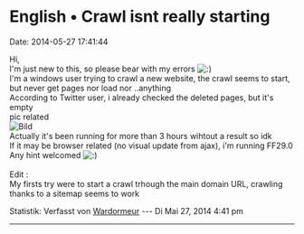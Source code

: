 English • Crawl isnt really starting
====================================

Date: 2014-05-27 17:41:44

Hi,\
I\'m just new to this, so please bear with my errors
![:)](http://forum.yacy-websuche.de/images/smilies/icon_e_smile.gif "Smile")\
I\'m a windows user trying to crawl a new website, the crawl seems to
start, but never get pages nor load nor ..anything\
According to Twitter user, i already checked the deleted pages, but
it\'s empty\
pic related\
![Bild](http://pix.toile-libre.org/?img=1401205181.png)\
Actually it\'s been running for more than 3 hours wihtout a result so
idk\
If it may be browser related (no visual update from ajax), i\'m running
FF29.0\
Any hint welcomed
![:)](http://forum.yacy-websuche.de/images/smilies/icon_e_smile.gif "Smile")\
\
Edit :\
My firsts try were to start a crawl trhough the main domain URL,
crawling thanks to a sitemap seems to work

Statistik: Verfasst von
[Wardormeur](http://forum.yacy-websuche.de/memberlist.php?mode=viewprofile&u=9409)
--- Di Mai 27, 2014 4:41 pm

------------------------------------------------------------------------
